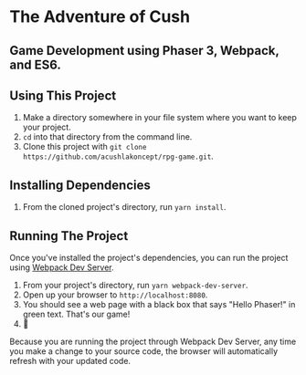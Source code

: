 # The Adventure of Cush
## Game Development using Phaser 3, Webpack, and ES6.



## Using This Project

1. Make a directory somewhere in your file system where you want to keep your project.
1. `cd` into that directory from the command line.
1. Clone this project with `git clone https://github.com/acushlakoncept/rpg-game.git`.

## Installing Dependencies

1. From the cloned project's directory, run `yarn install`.

## Running The Project

Once you've installed the project's dependencies, you can run the project using [Webpack Dev Server](https://github.com/webpack/webpack-dev-server).

1. From your project's directory, run `yarn webpack-dev-server`.
1. Open up your browser to `http://localhost:8080`.
1. You should see a web page with a black box that says "Hello Phaser!" in green text. That's our game!
1. :tada:

Because you are running the project through Webpack Dev Server, any time you make a change to your source code, the browser will automatically refresh with your updated code.
